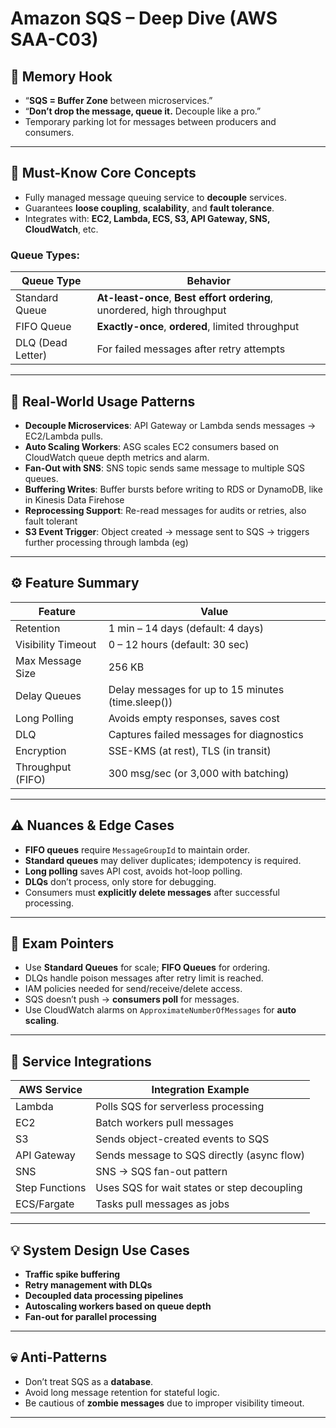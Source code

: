 # Amazon SQS – Deep Dive (AWS SAA-C03)

## 🧠 Memory Hook

- “**SQS = Buffer Zone** between microservices.”
- “**Don’t drop the message, queue it.** Decouple like a pro.”
- Temporary parking lot for messages between producers and consumers.

---

## 🔑 Must-Know Core Concepts

- Fully managed message queuing service to **decouple** services.
- Guarantees **loose coupling**, **scalability**, and **fault tolerance**.
- Integrates with: **EC2, Lambda, ECS, S3, API Gateway, SNS, CloudWatch**, etc.

### Queue Types:

| Queue Type        | Behavior                                      |
|-------------------|-----------------------------------------------|
| Standard Queue    | **At-least-once**, **Best effort ordering**, unordered, high throughput |
| FIFO Queue        | **Exactly-once**, **ordered**, limited throughput |
| DLQ (Dead Letter) | For failed messages after retry attempts      |

---

## 🧱 Real-World Usage Patterns

- **Decouple Microservices**: API Gateway or Lambda sends messages → EC2/Lambda pulls.
- **Auto Scaling Workers**: ASG scales EC2 consumers based on CloudWatch queue depth metrics and alarm.
- **Fan-Out with SNS**: SNS topic sends same message to multiple SQS queues.
- **Buffering Writes**: Buffer bursts before writing to RDS or DynamoDB, like in Kinesis Data Firehose
- **Reprocessing Support**: Re-read messages for audits or retries, also fault tolerant
- **S3 Event Trigger**: Object created → message sent to SQS → triggers further processing through lambda (eg)

---

## ⚙️ Feature Summary

| Feature                 | Value                                         |
|-------------------------|-----------------------------------------------|
| Retention               | 1 min – 14 days (default: 4 days)             |
| Visibility Timeout      | 0 – 12 hours (default: 30 sec)                |
| Max Message Size        | 256 KB                                        |
| Delay Queues            | Delay messages for up to 15 minutes  (time.sleep())         |
| Long Polling            | Avoids empty responses, saves cost            |
| DLQ                     | Captures failed messages for diagnostics      |
| Encryption              | SSE-KMS (at rest), TLS (in transit)           |
| Throughput (FIFO)       | 300 msg/sec (or 3,000 with batching)          |

---

## ⚠️ Nuances & Edge Cases

- **FIFO queues** require `MessageGroupId` to maintain order.
- **Standard queues** may deliver duplicates; idempotency is required.
- **Long polling** saves API cost, avoids hot-loop polling.
- **DLQs** don’t process, only store for debugging.
- Consumers must **explicitly delete messages** after successful processing.

---

## 📘 Exam Pointers

- Use **Standard Queues** for scale; **FIFO Queues** for ordering.
- DLQs handle poison messages after retry limit is reached.
- IAM policies needed for send/receive/delete access.
- SQS doesn’t push → **consumers poll** for messages.
- Use CloudWatch alarms on `ApproximateNumberOfMessages` for **auto scaling**.

---

## 🔌 Service Integrations

| AWS Service     | Integration Example                                        |
|-----------------|------------------------------------------------------------|
| Lambda          | Polls SQS for serverless processing                        |
| EC2             | Batch workers pull messages                                |
| S3              | Sends object-created events to SQS                         |
| API Gateway     | Sends message to SQS directly (async flow)                 |
| SNS             | SNS → SQS fan-out pattern                                  |
| Step Functions  | Uses SQS for wait states or step decoupling                |
| ECS/Fargate     | Tasks pull messages as jobs                                |

---

## 💡 System Design Use Cases

- **Traffic spike buffering**
- **Retry management with DLQs**
- **Decoupled data processing pipelines**
- **Autoscaling workers based on queue depth**
- **Fan-out for parallel processing**

---

## 💀 Anti-Patterns

- Don’t treat SQS as a **database**.
- Avoid long message retention for stateful logic.
- Be cautious of **zombie messages** due to improper visibility timeout.

---
